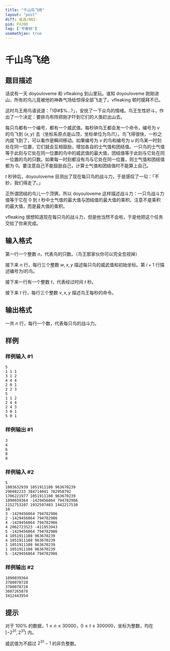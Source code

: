```yaml
---
title: "千山鸟飞绝"
layout: "post"
diff: 省选/NOI-
pid: P4200
tag: ['平衡树']
usemathjax: true
---
```


# 千山鸟飞绝
## 题目描述

话说有一天 doyouloveme 和 vfleaking 到山里玩。谁知 doyouloveme 刚刚进山，所有的鸟儿竟被他的神犇气场给惊得全部飞走了。vfleaking 顿时膜拜不已。

这时鸟王用鸟语说道：「!@#\$%…?」，安抚了一下众鸟的情绪。鸟王生性好斗，作出了一个决定：要排鸟布阵把刚才吓到它们的人类赶出山去。

每只鸟都有一个编号，都有一个威武值。每秒钟鸟王都会发一个命令，编号为 $v$ 的鸟飞到 $(x,y)$ 去（坐标系原点是山顶，坐标单位为鸟爪）。鸟飞得很快，一秒之内就飞到了，可以看作是瞬间移动。如果编号为 $v$ 的鸟和编号为 $u$ 的鸟某一时刻处在同一位置，它们就会互相鼓励，增加各自的士气值和团结值。一只鸟的士气值等于此刻与它处在同一位置的鸟中的威武值的最大值，团结值等于此刻与它处在同一位置的鸟的只数。如果每一时刻都没有鸟与它处在同一位置，则士气值和团结值都为 $0$。要注意自己不能鼓励自己，计算士气值和团结值时不能算上自己。

$t$ 秒钟后，doyouloveme 目测出了现在每只鸟的战斗力，于是感叹了一句：「不妙，我们得走了。」

正所谓团结的鸟儿一个顶俩，所以 doyouloveme 这样描述战斗力：一只鸟战斗力值等于它在 $0$ 到 $t$ 秒中士气值的最大值与团结值的最大值的乘积。注意不是乘积的最大值，而是最大值的乘积。

vfleaking 很想知道现在每只鸟的战斗力，但是他当然不会啦，于是他把这个任务交给了你来完成。

## 输入格式

第一行一个整数 $n$，代表鸟的只数。（鸟王那家伙你可以完全忽视掉）

接下来 $n$ 行，每行三个整数 $w,x,y$ 描述每只鸟的威武值和初始坐标。第 $i+1$ 行描述编号为i的鸟。

接下来一行有一个整数 $t$，代表经过时间 $t$ 秒。

接下来 $t$ 行，每行三个整数 $v,x,y$ 描述鸟王每秒的命令。

## 输出格式

一共 $n$ 行，每行一个数，代表每只鸟的战斗力。
## 样例

### 样例输入 #1
```
5
1 1 1
3 1 2
4 4 4
2 0 1
2 2 3
5
1 1 2
2 4 4
2 4 3
3 0 1
5 0 1
```
### 样例输出 #1
```
3
4
6
8
8
```
### 样例输入 #2
```
5
1803632939 1051911108 963670239
296082233 384714041 782958792
1706221977 1051911108 963670239
1890039364 -1429456864 794782986
1152753107 1932597483 1442217530
10
3 -1429456864 794782986
2 -1429456864 794782986
4 -1429456864 794782986
4 2062723523 -411953943
5 -1429456864 794782986
4 1051911108 963670239
4 1051911108 963670239
1 1051911108 963670239
1 1051911108 963670239
5 -1429456864 794782986
```
### 样例输出 #2
```
1890039364
3780078728
3780078728
3607265878
3412443954
```
## 提示

对于 $100\%$ 的数据，$1≤n≤30000$，$0≤t≤300000$，坐标为整数，均在 $[-2^{31},2^{31})$ 内。

威武值为不超过 $2^{31}-1$ 的非负整数。
